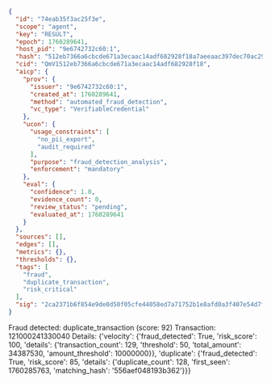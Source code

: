 ```json
{
  "id": "74eab35f3ac25f3e",
  "scope": "agent",
  "key": "RESULT",
  "epoch": 1760289641,
  "host_pid": "9e6742732c60:1",
  "hash": "512eb7366a6cbcde671a3ecaac14adf682928f18a7aeeaac397dec70ac2989ee",
  "cid": "QmV1512eb7366a6cbcde671a3ecaac14adf682928f18",
  "aicp": {
    "prov": {
      "issuer": "9e6742732c60:1",
      "created_at": 1760289641,
      "method": "automated_fraud_detection",
      "vc_type": "VerifiableCredential"
    },
    "ucon": {
      "usage_constraints": [
        "no_pii_export",
        "audit_required"
      ],
      "purpose": "fraud_detection_analysis",
      "enforcement": "mandatory"
    },
    "eval": {
      "confidence": 1.0,
      "evidence_count": 0,
      "review_status": "pending",
      "evaluated_at": 1760289641
    }
  },
  "sources": [],
  "edges": [],
  "metrics": {},
  "thresholds": {},
  "tags": [
    "fraud",
    "duplicate_transaction",
    "risk_critical"
  ],
  "sig": "2ca2371b6f854e9de0d50f05cfe44058ed7a71752b1e8afd0a3f407e54d7f5c1"
}
```

Fraud detected: duplicate_transaction (score: 92)
Transaction: 121000241330040
Details: {'velocity': {'fraud_detected': True, 'risk_score': 100, 'details': {'transaction_count': 129, 'threshold': 50, 'total_amount': 34387530, 'amount_threshold': 10000000}}, 'duplicate': {'fraud_detected': True, 'risk_score': 85, 'details': {'duplicate_count': 128, 'first_seen': 1760285763, 'matching_hash': '556aef048193b362'}}}